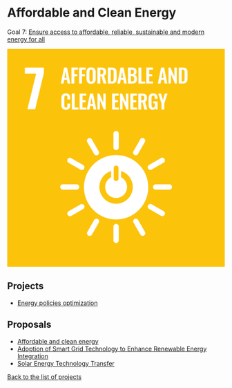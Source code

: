 # Affordable and Clean Energy

Goal 7: [Ensure access to affordable, reliable, sustainable and modern energy for all](https://sdgs.un.org/goals/goal7)

[![Goal 7](../images/sdgs/E-WEB-Goal-07.png)](https://sdgs.un.org/goals/goal7)

## Projects

- [Energy policies optimization](../projects/energy_policies)

## Proposals

- [Affordable and clean energy](../proposals/affordable_clean_energy)
- [Adoption of Smart Grid Technology to Enhance Renewable Energy Integration](../proposals/smart_grid)
- [Solar Energy Technology Transfer](../proposals/technology_transfer)

[Back to the list of projects](../README)